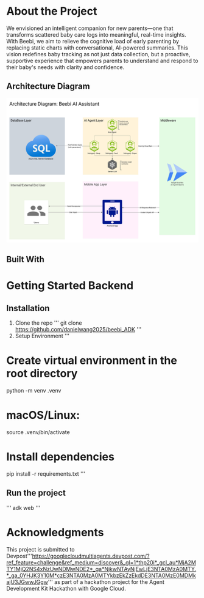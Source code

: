 # About the Project
We envisioned an intelligent companion for new parents—one that transforms scattered baby care logs into meaningful, real-time insights. With Beebi, we aim to relieve the cognitive load of early parenting by replacing static charts with conversational, AI-powered summaries. This vision redefines baby tracking as not just data collection, but a proactive, supportive experience that empowers parents to understand and respond to their baby's needs with clarity and confidence.

## Architecture Diagram
![Beebi Architecture Diagram](<Architecture Diagram.jpeg>)

## Built With

# Getting Started Backend
## Installation
1. Clone the repo
''' 
git clone https://github.com/danielwang2025/beebi_ADK 
'''
2. Setup Environment
'''
# Create virtual environment in the root directory
python -m venv .venv
# macOS/Linux:
source .venv/bin/activate
# Install dependencies
pip install -r requirements.txt
'''
## Run the project
'''
adk web
'''

# Acknowledgments
This project is submitted to Devpost'''https://googlecloudmultiagents.devpost.com/?ref_feature=challenge&ref_medium=discover&_gl=1*thp20i*_gcl_au*MjA2MTY1MjQ2NS4xNzUwNDMwNDE2*_ga*NjkwNTAyNjEwLjE3NTA0MzA0MTY.*_ga_0YHJK3Y10M*czE3NTA0MzA0MTYkbzEkZzEkdDE3NTA0MzE0MDMkajU3JGwwJGgw''' as part of a hackathon project for the Agent Development Kit Hackathon with Google Cloud.